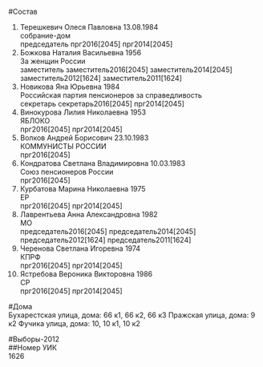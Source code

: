 #Состав  
1. Терешкевич Олеся Павловна 13.08.1984  
    собрание-дом  
    председатель прг2016[2045] прг2014[2045]  
2. Божкова Наталия Васильевна 1956  
    За женщин России  
    заместитель заместитель2016[2045] заместитель2014[2045] заместитель2012[1624] заместитель2011[1624]  
3. Новикова Яна Юрьевна 1984  
    Российская партия пенсионеров за справедливость  
    секретарь секретарь2016[2045] прг2014[2045]  
4. Винокурова Лилия Николаевна 1953  
    ЯБЛОКО  
    прг2016[2045] прг2014[2045]  
5. Волков Андрей Борисович 23.10.1983  
    КОММУНИСТЫ РОССИИ  
    прг2016[2045]  
6. Кондратова Светлана Владимировна 10.03.1983  
    Союз пенсионеров России  
    прг2016[2045]  
7. Курбатова Марина Николаевна 1975  
    ЕР  
    прг2016[2045] прг2014[2045]  
8. Лаврентьева Анна Александровна 1982  
    МО  
    председатель2016[2045] председатель2014[2045] председатель2012[1624] председатель2011[1624]  
9. Черенова Светлана Игоревна 1974  
    КПРФ  
    прг2016[2045] прг2014[2045]  
10. Ястребова Вероника Викторовна 1986  
    СР  
    прг2016[2045] прг2014[2045]  
  
#Дома  
Бухарестская улица, дома: 66 к1, 66 к2, 66 к3 Пражская улица, дома: 9 к2 Фучика улица, дома: 10, 10 к1, 10 к2  
  
#Выборы-2012  
##Номер УИК  
1626  
